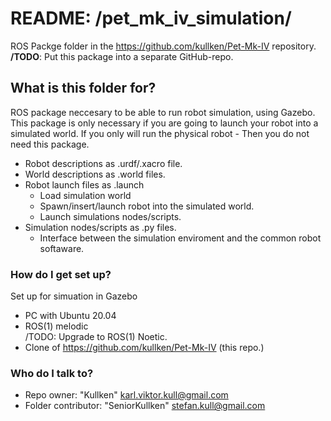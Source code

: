 # README: /pet_mk_iv_simulation/ #

ROS Packge folder in the https://github.com/kullken/Pet-Mk-IV repository.</br>
**/TODO**: Put this package into a separate GitHub-repo.

## **What is this folder for?** ##

ROS package neccesary to be able to run robot simulation, using Gazebo.</br>
This package is only necessary if you are going to launch your robot into a simulated world.
If you only will run the physical robot - Then you do not need this package.</br> 

* Robot descriptions as .urdf/.xacro file.
* World descriptions as .world files.
* Robot launch files as .launch</br>
  - Load simulation world</br>
  - Spawn/insert/launch robot into the simulated world.</br>
  - Launch simulations nodes/scripts.
* Simulation nodes/scripts as .py files.</br>
  - Interface between the simulation enviroment and the common robot softaware.

### How do I get set up? ###

Set up for simuation in Gazebo
* PC with Ubuntu 20.04
* ROS(1) melodic</br>
  /TODO: Upgrade to ROS(1) Noetic.
* Clone of https://github.com/kullken/Pet-Mk-IV (this repo.)

### Who do I talk to? ###

* Repo owner: "Kullken" <karl.viktor.kull@gmail.com>
* Folder contributor: "SeniorKullken" <stefan.kull@gmail.com>
